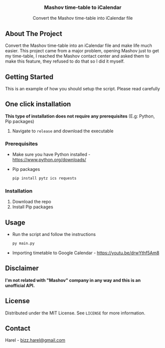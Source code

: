 <!-- PROJECT LOGO -->
<div align="center">
  <h3 align="center">Mashov time-table to iCalendar</h3>

  <p align="center">
    Convert the Mashov time-table into iCalendar file
  </p>
</div>

<!-- ABOUT THE PROJECT -->
## About The Project

Convert the Mashov time-table into an iCalendar file and make life much easier.
This project came from a major problem, opening Mashov just to get my time-table, I reached the Mashov contact center and asked them to make this feature, they refused to do that so I did it myself.

<!-- GETTING STARTED -->
## Getting Started
This is an example of how you should setup the script. Please read carefully

## One click installation
<b>This type of installation does not require any prerequisites</b> (E.g: Python, Pip packages)
1. Navigate to `release` and download the executable 

### Prerequisites
* Make sure you have Python installed - https://www.python.org/downloads/

* Pip packages
  ```sh
  pip install pytz ics requests
### Installation

1. Download the repo
2. Install Pip packages

<!-- USAGE EXAMPLES -->
## Usage

* Run the script and follow the instructions
  ```sh
  py main.py
* Importing timetable to Google Calendar - https://youtu.be/drwYthf5Am8
## Disclaimer

<b>I'm not related with "Mashov" company in any way and this is an unofficial API.</b>

<!-- LICENSE -->
## License

Distributed under the MIT License. See `LICENSE` for more information.

<!-- CONTACT -->
## Contact

Harel - bizz.harel@gmail.com